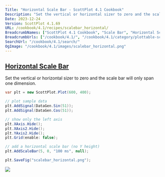 ```yaml
---
Title: "Horizontal Scale Bar - ScottPlot 4.1 Cookbook"
Description: "Set the vertical or horizontal sizer to zero and the scale bar will only span one dimension."
Date: 2023-12-24
Version: ScottPlot 4.1.69
URL: /cookbook/4.1/recipes/scalebar_horizontal/
BreadcrumbNames: ["ScottPlot 4.1 Cookbook", "Scale Bar", "Horizontal Scale Bar"]
BreadcrumbUrls: ["/cookbook/4.1/", "/cookbook/4.1/category/plottable-scale-bar", "/cookbook/4.1/recipes/scalebar_horizontal/"]
SearchUrl: "/cookbook/4.1/search/"
OgImage: "/cookbook/4.1/images/scalebar_horizontal.png"
---
```


<h2><a id='horizontal-scale-bar' href='/cookbook/4.1/recipes/scalebar_horizontal/'>Horizontal Scale Bar</a></h2>

Set the vertical or horizontal sizer to zero and the scale bar will only span one dimension.

```cs
var plt = new ScottPlot.Plot(600, 400);

// plot sample data 
plt.AddSignal(DataGen.Sin(51));
plt.AddSignal(DataGen.Cos(51));

// show only the left axis
plt.XAxis.Hide();
plt.XAxis2.Hide();
plt.YAxis2.Hide();
plt.Grid(enable: false);

// add a horizontal scale bar (no Y height)
plt.AddScaleBar(5, 0, "100 ms", null);

plt.SaveFig("scalebar_horizontal.png");
```

<img src='../../images/scalebar_horizontal.png' class='d-block mx-auto my-5' />


